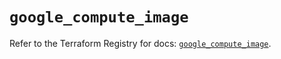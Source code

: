 # `google_compute_image`

Refer to the Terraform Registry for docs: [`google_compute_image`](https://registry.terraform.io/providers/hashicorp/google-beta/6.46.0/docs/resources/google_compute_image).
